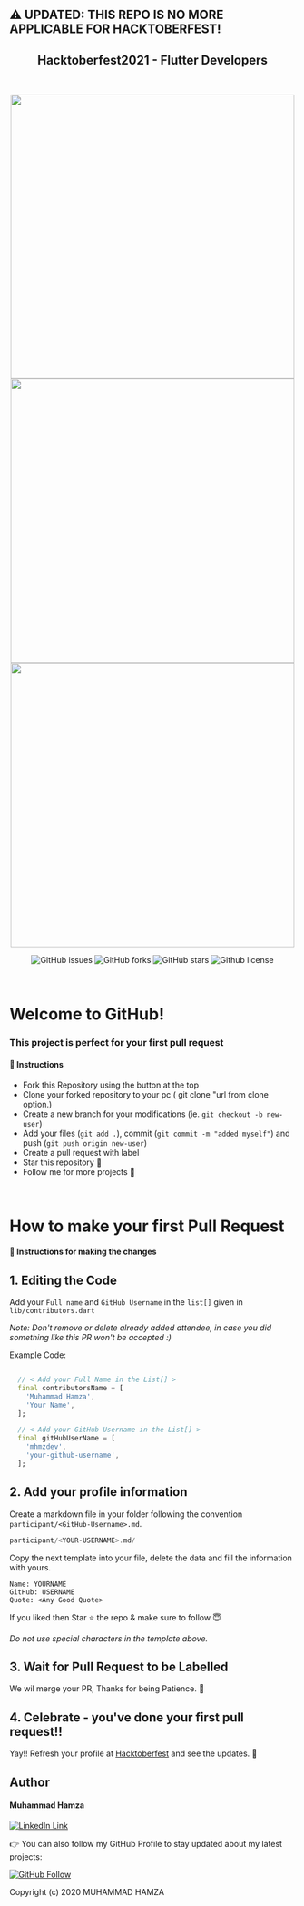 ## ⚠️ UPDATED: THIS REPO IS NO MORE APPLICABLE FOR HACKTOBERFEST!

<h2 align='center'>Hacktoberfest2021 - Flutter Developers</h2>

<br>
<p align="center">
<img src="https://user-images.githubusercontent.com/43790152/135702736-928b134a-0299-4fee-b9da-e6720bbe53d6.jpeg" height=500>
<img src="https://user-images.githubusercontent.com/43790152/135702741-26502c41-af60-499c-9464-349044eda7d6.jpeg" height=500>
<img src="https://user-images.githubusercontent.com/43790152/135703199-4dea77e1-810e-4bbe-a9b9-4569f3d822a6.gif" height=500>
</p>

<p align="center">
   <img alt="GitHub issues" src="https://img.shields.io/github/issues/m-hamzashakeel/Hacktoberfest-Flutter"></a>
   <img alt="GitHub forks" src="https://img.shields.io/github/issues/m-hamzashakeel/Hacktoberfest-Flutter"></a>
   <img alt="GitHub stars" src="https://img.shields.io/github/stars/m-hamzashakeel/Hacktoberfest-Flutter"></a>
   <img alt="Github license" src="https://img.shields.io/github/license/m-hamzashakeel/Hacktoberfest-Flutter"></a>
</p>
<br>

# Welcome to GitHub!

### This project is perfect for your first pull request

#### 📝 Instructions

- Fork this Repository using the button at the top
- Clone your forked repository to your pc ( git clone "url from clone option.)
- Create a new branch for your modifications (ie. `git checkout -b new-user`)
- Add your files (`git add .`), commit (`git commit -m "added myself"`) and push (`git push origin new-user`)
- Create a pull request with label
- Star this repository 🌟
- Follow me for more projects 💙

<br>

# How to make your first Pull Request

#### 📜 Instructions for making the changes
## 1. Editing the Code

Add your `Full name` and `GitHub Username` in the `list[]` given in `lib/contributors.dart`

*Note: Don't remove or delete already added attendee, in case you did something like this PR won't be accepted :)*

Example Code:
```dart

  // < Add your Full Name in the List[] >
  final contributorsName = [
    'Muhammad Hamza',
    'Your Name',
  ];

  // < Add your GitHub Username in the List[] >
  final gitHubUserName = [
    'mhmzdev',
    'your-github-username',
  ];

```


## 2. Add your profile information

Create a markdown file in your folder following the convention `participant/<GitHub-Username>.md`.

```dart
participant/<YOUR-USERNAME>.md/
```

Copy the next template into your file, delete the data and fill the information with yours.

```
Name: YOURNAME
GitHub: USERNAME
Quote: <Any Good Quote>
```

If you liked then Star ⭐ the repo & make sure to follow 😇

_Do not use special characters in the template above._

## 3. Wait for Pull Request to be Labelled
We wil merge your PR, Thanks for being Patience. 🙏

## 4. Celebrate - you've done your first pull request!!
Yay!! Refresh your profile at <a href="https://hacktoberfest.digitalocean.com/">Hacktoberfest</a> and see the updates. 🎉

## Author

#### Muhammad Hamza
[![LinkedIn Link](https://img.shields.io/badge/Connect-Hamza-blue.svg?logo=linkedin&longCache=true&style=social&label=Connect
)](https://www.linkedin.com/in/mhmzdev)

👉 You can also follow my GitHub Profile to stay updated about my latest projects:

[![GitHub Follow](https://img.shields.io/badge/Connect-Hamza-blue.svg?logo=Github&longCache=true&style=social&label=Follow)](https://github.com/mhmzdev)

Copyright (c) 2020 MUHAMMAD HAMZA
